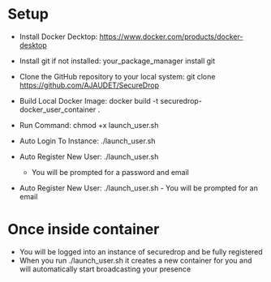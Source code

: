 # Setup
  - Install Docker Decktop: https://www.docker.com/products/docker-desktop
  - Install git if not installed: your_package_manager install git
  - Clone the GitHub repository to your local system: git clone https://github.com/AJAUDET/SecureDrop

  - Build Local Docker Image: docker build -t securedrop-docker_user_container .
  - Run Command: chmod +x launch_user.sh
  - Auto Login To Instance: ./launch_user.sh <username> <password> <email>
  - Auto Register New User: ./launch_user.sh <username>
    - You will be prompted for a password and email
   - Auto Register New User: ./launch_user.sh <username> <password>
    - You will be prompted for an email

# Once inside container
  - You will be logged into an instance of securedrop and be fully registered
  - When you run ./launch_user.sh <username> <password> <email> it creates a new container for you and will automatically start broadcasting your presence
